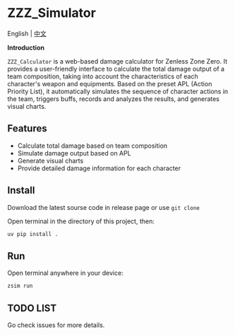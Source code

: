 # ZZZ_Simulator

English | [中文](./docs/README_CN.md)

**Introduction**

`ZZZ_Calculator` is a web-based damage calculator for Zenless Zone Zero. It provides a user-friendly interface to calculate the total damage output of a team composition, taking into account the characteristics of each character's weapon and equipments. Based on the preset APL (Action Priority List), it automatically simulates the sequence of character actions in the team, triggers buffs, records and analyzes the results, and generates visual charts.

## Features

- Calculate total damage based on team composition
- Simulate damage output based on APL
- Generate visual charts
- Provide detailed damage information for each character

## Install

Download the latest sourse code in release page or use `git clone`

Open terminal in the directory of this project, then:

```bash
uv pip install .
```

## Run

Open terminal anywhere in your device:

```bash
zsim run
```

## TODO LIST

Go check issues for more details.
